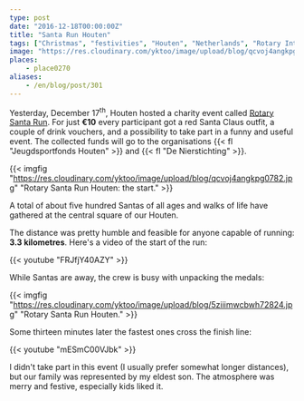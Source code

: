 ```yaml
---
type: post
date: "2016-12-18T00:00:00Z"
title: "Santa Run Houten"
tags: ["Christmas", "festivities", "Houten", "Netherlands", "Rotary International", "running", "Santa Claus", "sport"]
image: "https://res.cloudinary.com/yktoo/image/upload/blog/qcvoj4angkpg0782.jpg"
places:
    - place0270
aliases:
    - /en/blog/post/301
---
```


Yesterday, December 17<sup>th</sup>, Houten hosted a charity event called [Rotary Santa Run](http://houten.rotarysantarun.nl/). For just **€10** every participant got a red Santa Claus outfit, a couple of drink vouchers, and a possibility to take part in a funny and useful event. The collected funds will go to the organisations {{< fl "Jeugdsportfonds Houten" >}} and {{< fl "De Nierstichting" >}}.

{{< imgfig "https://res.cloudinary.com/yktoo/image/upload/blog/qcvoj4angkpg0782.jpg" "Rotary Santa Run Houten: the start." >}}

A total of about five hundred Santas of all ages and walks of life have gathered at the central square of our Houten.

<!--more-->

The distance was pretty humble and feasible for anyone capable of running: **3.3 kilometres**. Here's a video of the start of the run:

{{< youtube "FRJfjY40AZY" >}}

While Santas are away, the crew is busy with unpacking the medals:

{{< imgfig "https://res.cloudinary.com/yktoo/image/upload/blog/5ziiimwcbwh72824.jpg" "Rotary Santa Run Houten." >}}

Some thirteen minutes later the fastest ones cross the finish line:

{{< youtube "mESmC00VJbk" >}}

I didn't take part in this event (I usually prefer somewhat longer distances), but our family was represented by my eldest son. The atmosphere was merry and festive, especially kids liked it.
